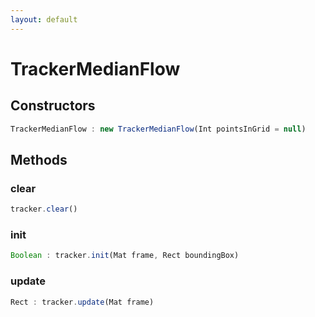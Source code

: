 ```yaml
---
layout: default
---
```


# TrackerMedianFlow

<a name="constructors"></a>

## Constructors
``` javascript
TrackerMedianFlow : new TrackerMedianFlow(Int pointsInGrid = null)
```

## Methods

<a name="clear"></a>

### clear
``` javascript
tracker.clear()
```

<a name="init"></a>

### init
``` javascript
Boolean : tracker.init(Mat frame, Rect boundingBox)
```

<a name="update"></a>

### update
``` javascript
Rect : tracker.update(Mat frame)
```